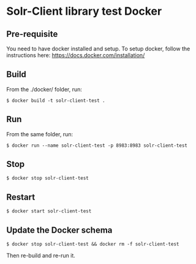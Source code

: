 # Solr-Client library test Docker

## Pre-requisite

You need to have docker installed and setup.
To setup docker, follow the instructions here: https://docs.docker.com/installation/

## Build

From the ./docker/ folder, run:

`$ docker build -t solr-client-test .`

## Run

From the same folder, run:

`$ docker run --name solr-client-test -p 8983:8983 solr-client-test`

## Stop

`$ docker stop solr-client-test`

## Restart

`$ docker start solr-client-test`

## Update the Docker schema

`$ docker stop solr-client-test && docker rm -f solr-client-test`

Then re-build and re-run it.
